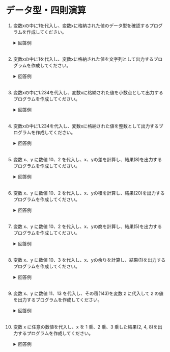 # データ型・四則演算

1. 変数xの中に1を代入し、変数xに格納された値のデータ型を確認するプログラムを作成してください。

	<details><summary>回答例</summary><div>
		
	```
	x = 1
	print(type(x))
	```

	</div></details>

	<br>

2. 変数xの中に1を代入し、変数xに格納された値を文字列として出力するプログラムを作成してください。

	<details><summary>回答例</summary><div>
		
	```
	x = 1
	print(str(x))
	```
		
	</div></details>
	
	<br>

3. 変数xの中に1.234を代入し、変数xに格納された値を小数点として出力するプログラムを作成してください。

	<details><summary>回答例</summary><div>
		
	```
	x = 1.234
	print(x)
	```
		
	</div></details>

	<br>



4. 変数xの中に1.234を代入し、変数xに格納された値を整数として出力するプログラムを作成してください。

	<details><summary>回答例</summary><div>
			
	```
	x = 1.234
	print(int(x))
	```
			
	</div></details>
		
	<br>
	
5. 変数 x、y に数値 10、2 を代入し、x、yの差を計算し、結果(8)を出力するプログラムを作成してください。

	<details><summary>回答例</summary><div>
		
	```
	x = 10
	y = 2
	print(x - y)
	```
		
	</div></details>
	
	<br>
	
6. 変数 x、y に数値 10、2 を代入し、x、yの積を計算し、結果(20)を出力するプログラムを作成してください。

	<details><summary>回答例</summary><div>
		
	```
	x = 10
	y = 2
	print(x * y)
	```
		
	</div></details>
	
	<br>
	
7. 変数 x、y に数値 10、2 を代入し、x、yの商を計算し、結果(5)を出力するプログラムを作成してください。

	<details><summary>回答例</summary><div>
		
	```
	x = 10
	y = 2
	print(x / y)
	```
		
	</div></details>
	
	<br>
	
8. 変数 x、y に数値 10、3 を代入し、x、yの余りを計算し、結果(1)を出力するプログラムを作成してください。

	<details><summary>回答例</summary><div>
		
	```
	x = 10
	y = 3
	print(x % y)
	```
		
	</div></details>
	
	<br>
	
9. 変数 x、y に数値 11、13 を代入し、その積(143)を変数 z に代入して z の値を出力するプログラムを作成してください。

	<details><summary>回答例</summary><div>
		
	```
	x = 11
	y = 13
	z = x * y
	print(z)
	```
		
	</div></details>
	
	<br>
	
10. 変数 x に任意の数値を代入し、x を 1 乗、2 乗、3 乗した結果(2, 4, 8)を出力するプログラムを作成してください。

	<details><summary>回答例</summary><div>
		
	```
	x = 2
	print(x)
	print(x * x)
	print(x * x * x)
	```
		
	</div></details>
	
	<br>
